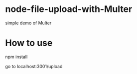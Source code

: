 # node-file-upload-with-Multer
simple demo of Multer  
# How to use
npm install  

go to localhost:3001/upload

